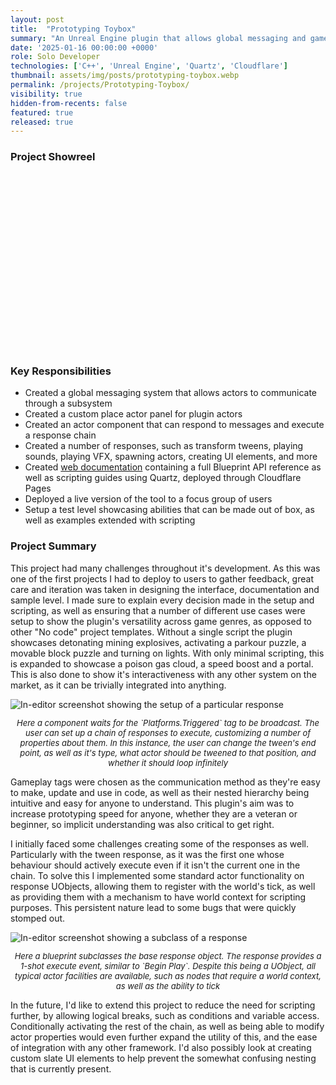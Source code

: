 ```yaml
---
layout: post
title:  "Prototyping Toybox"
summary: "An Unreal Engine plugin that allows global messaging and gameplay events without code"
date: '2025-01-16 00:00:00 +0000'
role: Solo Developer
technologies: ['C++', 'Unreal Engine', 'Quartz', 'Cloudflare']
thumbnail: assets/img/posts/prototyping-toybox.webp
permalink: /projects/Prototyping-Toybox/
visibility: true
hidden-from-recents: false
featured: true
released: true
---
```


### Project Showreel

<link rel="stylesheet" href="{{site.url}}{{site.baseurl}}/assets/css/lite-yt-embed.css" />
<script src="{{site.url}}{{site.baseurl}}/assets/js/lite-yt-embed.js"></script>

<div style="position: relative; width: 100%; padding-top: 56.25%; margin-bottom: 10px;">
  <lite-youtube videoid="sTVtjq-Qlug" playlabel="Prototyping Toybox Showcase" style="position: absolute; top: 0; left: 0; width: 100%; height: 100%;"></lite-youtube>
</div>

### Key Responsibilities
- Created a global messaging system that allows actors to communicate through a subsystem
- Created a custom place actor panel for plugin actors
- Created an actor component that can respond to messages and execute a response chain
- Created a number of responses, such as transform tweens, playing sounds, playing VFX, spawning actors, creating UI elements, and more
- Created <a href="https://prototyping-toolbox.pages.dev" target="_blank">web documentation</a> containing a full Blueprint API reference as well as scripting guides using Quartz, deployed through Cloudflare Pages
- Deployed a live version of the tool to a focus group of users
- Setup a test level showcasing abilities that can be made out of box, as well as examples extended with scripting

### Project Summary

This project had many challenges throughout it's development. As this was one of the first projects I had to deploy to users to gather feedback, great care and iteration was taken in designing the interface, documentation and sample level. I made sure to explain every decision made in the setup and scripting, as well as ensuring that a number of different use cases were setup to show the plugin's versatility across game genres, as opposed to other "No code" project templates. Without a single script the plugin showcases detonating mining explosives, activating a parkour puzzle, a movable block puzzle and turning on lights. With only minimal scripting, this is expanded to showcase a poison gas cloud, a speed boost and a portal. This is also done to show it's interactiveness with any other system on the market, as it can be trivially integrated into anything.

<img class="inline-center" src="{{site.url}}{{site.baseurl}}/assets/img/posts/prototyping-toybox/response-component.webp" alt="In-editor screenshot showing the setup of a particular response"/>
<p style="font-size: 13px; text-align: center;"><i>Here a component waits for the `Platforms.Triggered` tag to be broadcast. The user can set up a chain of responses to execute, customizing a number of properties about them. In this instance, the user can change the tween's end point, as well as it's type, what actor should be tweened to that position, and whether it should loop infinitely</i></p>

Gameplay tags were chosen as the communication method as they're easy to make, update and use in code, as well as their nested hierarchy being intuitive and easy for anyone to understand. This plugin's aim was to increase prototyping speed for anyone, whether they are a veteran or beginner, so implicit understanding was also critical to get right.

I initially faced some challenges creating some of the responses as well. Particularly with the tween response, as it was the first one whose behaviour should actively execute even if it isn't the current one in the chain. To solve this I implemented some standard actor functionality on response UObjects, allowing them to register with the world's tick, as well as providing them with a mechanism to have world context for scripting purposes. This persistent nature lead to some bugs that were quickly stomped out.

<img class="inline-center" src="{{site.url}}{{site.baseurl}}/assets/img/posts/prototyping-toybox/response-subclass.webp" alt="In-editor screenshot showing a subclass of a response"/>
<p style="font-size: 13px; text-align: center;"><i>Here a blueprint subclasses the base response object. The response provides a 1-shot execute event, similar to `Begin Play`. Despite this being a UObject, all typical actor facilities are available, such as nodes that require a world context, as well as the ability to tick</i></p>

In the future, I'd like to extend this project to reduce the need for scripting further, by allowing logical breaks, such as conditions and variable access. Conditionally activating the rest of the chain, as well as being able to modify actor properties would even further expand the utility of this, and the ease of integration with any other framework. I'd also possibly look at creating custom slate UI elements to help prevent the somewhat confusing nesting that is currently present.